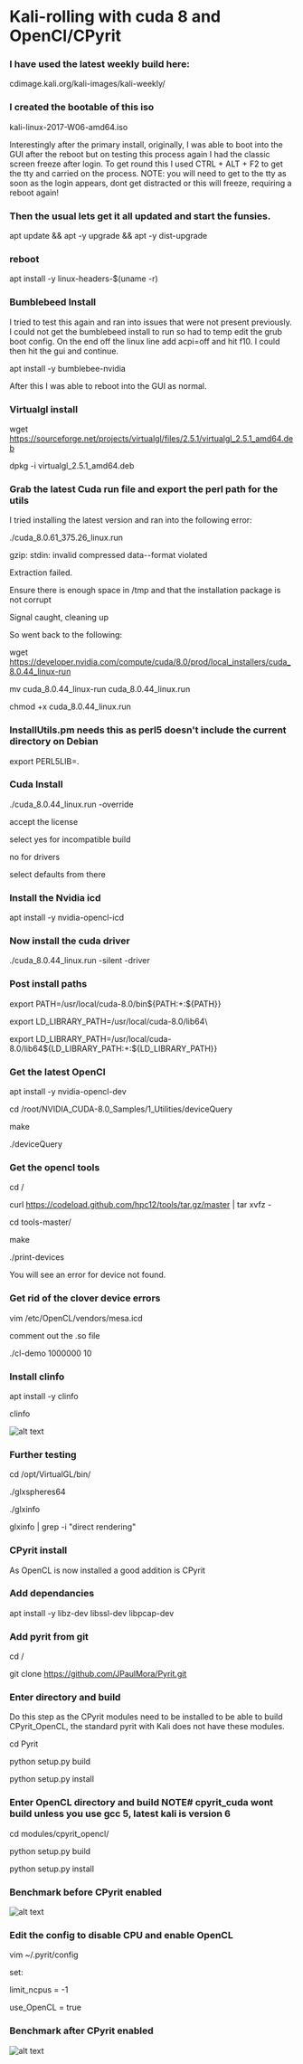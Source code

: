 # Kali-rolling with cuda 8 and OpenCl/CPyrit

### I have used the latest weekly build here:

cdimage.kali.org/kali-images/kali-weekly/

### I created the bootable of this iso

kali-linux-2017-W06-amd64.iso

Interestingly after the primary install, originally, I was able to boot into the GUI after the reboot but on testing this process again I had the classic screen freeze after login. To get round this I used CTRL + ALT + F2 to get the tty and carried on the process. NOTE: you will need to get to the tty as soon as the login appears, dont get distracted or this will freeze, requiring a reboot again!

### Then the usual lets get it all updated and start the funsies.

apt update && apt -y upgrade && apt -y dist-upgrade

### reboot

apt install -y linux-headers-$(uname -r)

### Bumblebeed Install

I tried to test this again and ran into issues that were not present previously. I could not get the bumblebeed install to run so had to temp edit the grub boot config. On the end off the linux line add acpi=off and hit f10. I could then hit the gui and continue.

apt install -y bumblebee-nvidia

After this I was able to reboot into the GUI as normal.

### Virtualgl install

wget https://sourceforge.net/projects/virtualgl/files/2.5.1/virtualgl_2.5.1_amd64.deb

dpkg -i virtualgl_2.5.1_amd64.deb

### Grab the latest Cuda run file and export the perl path for the utils

I tried installing the latest version and ran into the following error:

./cuda_8.0.61_375.26_linux.run 

gzip: stdin: invalid compressed data--format violated

Extraction failed.

Ensure there is enough space in /tmp and that the installation package is not corrupt

Signal caught, cleaning up

So went back to the following:

wget https://developer.nvidia.com/compute/cuda/8.0/prod/local_installers/cuda_8.0.44_linux-run

mv cuda_8.0.44_linux-run cuda_8.0.44_linux.run

chmod +x cuda_8.0.44_linux.run

### InstallUtils.pm needs this as perl5 doesn't include the current directory on Debian

export PERL5LIB=.

### Cuda Install

./cuda_8.0.44_linux.run -override

accept the license

select yes for incompatible build 

no for drivers 

select defaults from there

### Install the Nvidia icd

apt install -y nvidia-opencl-icd

### Now install the cuda driver

./cuda_8.0.44_linux.run -silent -driver

### Post install paths

export PATH=/usr/local/cuda-8.0/bin${PATH:+:${PATH}}

export LD_LIBRARY_PATH=/usr/local/cuda-8.0/lib64\

export LD_LIBRARY_PATH=/usr/local/cuda-8.0/lib64\${LD_LIBRARY_PATH:+:${LD_LIBRARY_PATH}}

### Get the latest OpenCl

apt install -y nvidia-opencl-dev 

cd /root/NVIDIA_CUDA-8.0_Samples/1_Utilities/deviceQuery

make

./deviceQuery 

### Get the opencl tools

cd /

curl https://codeload.github.com/hpc12/tools/tar.gz/master | tar xvfz -

cd tools-master/

make

./print-devices 

You will see an error for device not found.

### Get rid of the clover device errors

vim /etc/OpenCL/vendors/mesa.icd 

comment out the .so file

./cl-demo 1000000 10

### Install clinfo

apt install -y clinfo

clinfo

![alt text](screenshots/clinfo.png "Yeah")

### Further testing

cd /opt/VirtualGL/bin/

./glxspheres64

./glxinfo

glxinfo | grep -i "direct rendering"

### CPyrit install

As OpenCL is now installed a good addition is CPyrit

### Add dependancies

apt install -y libz-dev libssl-dev libpcap-dev

### Add pyrit from git

cd /

git clone https://github.com/JPaulMora/Pyrit.git

### Enter directory and build

Do this step as the CPyrit modules need to be installed to be able to build CPyrit_OpenCL, the standard pyrit with Kali does not have these modules.

cd Pyrit

python setup.py build

python setup.py install

### Enter OpenCL directory and build NOTE# cpyrit_cuda wont build unless you use gcc 5, latest kali is version 6

cd modules/cpyrit_opencl/

python setup.py build

python setup.py install

### Benchmark before CPyrit enabled

![alt text](screenshots/preOpenCL.png "Benchmark_pre")

### Edit the config to disable CPU and enable OpenCL

vim ~/.pyrit/config

set:

limit_ncpus = -1

use_OpenCL = true

### Benchmark after CPyrit enabled

![alt text](screenshots/postOpenCL.png "Benchmark_post")
